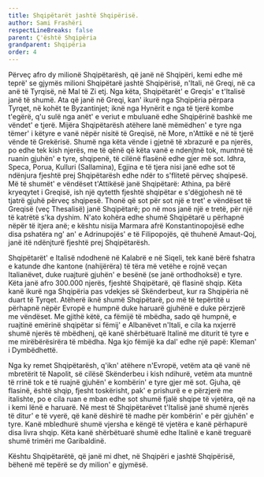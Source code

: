 ```yaml
---
title: Shqipëtarët jashtë Shqipërisë.
author: Sami Frashëri
respectLineBreaks: false
parent: Ç'është Shqipëria
grandparent: Shqipëria
order: 4
---
```


Përveç afro dy milionë Shqipëtarësh, që janë në
Shqipëri, kemi edhe më teprë' se gjymës milioni
Shqipëtarë jashtë Shqipërisë, n'Itali, në Greqi, në ca anë
të Tyrqisë, në Mal të Zi etj. Nga këta, Shqipëtarët' e
Greqis' e t'Italisë janë të shumë. Ata që janë në Greqi, kan'
ikurë nga Shqipëria përpara Tyrqet, në kohët te
Byzantinjet; iknë nga Hynërit e nga të tjerë kombe t'egërë,
q'u sulë nga anët' e veriut e mbuluanë edhe Shqipërinë
bashkë me vëndet' e tjerë. Mijëra Shqipëtarësh atëhere
lanë mëmëdhen' e tyre nga tëmer' i këtyre e vanë nëpër
nisitë të Greqisë, në More, n'Attikë e në të tjerë vënde të
Grekërisë. Shumë nga këta vënde i gjetnë të xbrazurë e
pa njerës, po edhe tek kish njerës, me të qënë që këta vanë
e ndenjtnë tok, muntnë të ruanin gjuhën' e tyre, shqipenë,
të cilënë flasënë edhe gjer më sot. Idhra, Speca, Porua,
Kulluri (Sallamina), Egjina e të tjera nisi janë edhe sot të
ndënjura fjeshtë prej Shqipëtarësh edhe ndër to s'flitetë
përveç shqipesë. Më të shumët' e vëndëset t'Attikësë janë
Shqipëtarë: Athina, pa bërë kryeqytet i Greqisë, ish një
qytetth fjeshtë shqipëtar e s'dëgjohesh në të tjatrë gjuhë
përveç shqipesë. Thonë që sot për sot një e tret' e vëndëset
të Greqisë (veç Thesalisë) janë Shqipëtarë; po në mos janë
një e tretë, për një të katrëtë s'ka dyshim. N'ato kohëra
edhe shumë Shqipëtarë u përhapnë nëpër të itjera anë; e
kështu nisija Marmara afrë Konstantinopojësë edhe disa
pshatëra ng' an' e Adrinupojës' e të Filipopojës, që
thuhenë Amaut-Qoj, janë itë ndënjturë fjeshtë prej
Shqipëtarësh.

Shqipëtarët' e Italisë ndodhenë në Kalabrë e në
Siqeli, tek kanë bërë fshatra e katunde dhe kantone
(nahijërëra) të tëra më vetëhe e rojnë veçan Italianëvet,
duke ruajturë gjuhën' e besënë (se janë orthodhoksë) e
tyre. Këta janë afro 300.000 njerës, fjeshtë Shqipëtarë, që
flasinë shqip. Këta kanë ikurë nga Shqipëria pas vdekjes
së Skënderbeut, kur ra Shqipëria në duart të Tyrqet.
Atëherë iknë shumë Shqipëtarë, po më të tepërtitë u
përhapnë nëpër Evropë e humpnë duke haruarë gjuhënë
e duke përzjerë me vëndëset. Me gjithë këtë, ca fëmijë të
mbëdha, sado që humpnë, e ruajtinë emërinë shqipëtar si
fëmij' e Albanëvet n'Itali, e cila ka nxjerrë shumë njerës të
mbëdhenj, që kanë shërbëtuarë Italinë me diturit të tyre
e me mirëbërësirëra të mbëdha. Nga kjo fëmijë ka dal'
edhe një papë: Kleman' i Dymbëdhettë.

Nga ky remet Shqipëtarësh, q'ikn' atëhere
n'Evropë, vetëm ata që vanë në mbretërit të Napolit, së
cilësë Skënderbeu i kish ndihurë, vetëm ata muntnë të
rrinë tok e të ruajnë gjuhën' e kombërin' e tyre gjer më sot.
Gjuha, që flasinë, është shqip, fjesht toskërisht, pak' e
prishurë e e përzjerë me italishte, po e cila ruan e mban
edhe sot shumë fjalë shqipe të vjetëra, që na i kemi lënë e
haruarë. Në mest të Shqipëtarëvet t'Italisë janë shumë
njerës të ditur' e të vyerë, që kanë dëshirë të madhe për
kombërin' e për gjuhën' e tyre. Kanë mbledhurë shumë
vjersha e këngë të vjetëra e kanë përhapurë disa livra
shqip. Këta kanë shërbëtuarë shumë edhe Italinë e kanë
treguarë shumë trimëri me Garibaldinë.

Kështu Shqipëtarëtë, që janë mi dhet, në Shqipëri
e jashtë Shqipërisë, bëhenë më tepërë se dy milion' e
gjymësë.
